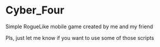 # Cyber_Four
Simple RogueLike mobile game created by me and my friend

Pls, just let me know if you want to use some of those scripts
